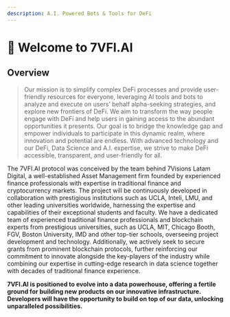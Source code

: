 ```yaml
---
description: A.I. Powered Bots & Tools for DeFi
---
```


# 👋 Welcome to 7VFI.AI

## Overview&#x20;

> Our mission is to simplify complex DeFi processes and provide user-friendly resources for everyone, leveraging AI tools and bots to analyze and execute on users’ behalf alpha-seeking strategies, and explore new frontiers of DeFi. We aim to transform the way people engage with DeFi and help users in gaining access to the abundant opportunities it presents. Our goal is to bridge the knowledge gap and empower individuals to participate in this dynamic realm, where innovation and potential are endless. With advanced technology and our DeFi, Data Science and A.I. expertise, we strive to make DeFi accessible, transparent, and user-friendly for all.

The 7VFI.AI protocol was conceived by the team behind 7Visions Latam Digital, a well-established Asset Management firm founded by experienced finance professionals with expertise in traditional finance and cryptocurrency markets. The project will be continuously developed in collaboration with prestigious institutions such as UCLA, Inteli, LMU, and other leading universities worldwide, harnessing the expertise and capabilities of their exceptional students and faculty. We have a dedicated team of experienced traditional finance professionals and blockchain experts from prestigious universities, such as UCLA, MIT, Chicago Booth, FGV, Boston University, IMD and other top-tier schools, overseeing project development and technology. Additionally, we actively seek to secure grants from prominent blockchain protocols, further reinforcing our commitment to innovate alongside the key-players of the industry while combining our expertise in cutting-edge research in data science together with decades of traditional finance experience.

**7VFI.AI is positioned to evolve into a data powerhouse, offering a fertile ground for building new products on our innovative infrastructure. Developers will have the opportunity to build on top of our data, unlocking unparalleled possibilities.**

